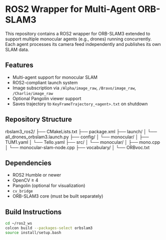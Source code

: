 # ROS2 Wrapper for Multi-Agent ORB-SLAM3

This repository contains a ROS2 wrapper for ORB-SLAM3 extended to support multiple monocular agents (e.g., drones) running concurrently. Each agent processes its camera feed independently and publishes its own SLAM data.

## Features

- Multi-agent support for monocular SLAM
- ROS2-compliant launch system
- Image subscription via `/Alpha/image_raw`, `/Bravo/image_raw`, `/Charlie/image_raw`
- Optional Pangolin viewer support
- Saves trajectory to `KeyFrameTrajectory_<agent>.txt` on shutdown

## Repository Structure

rbslam3_ros2/
├── CMakeLists.txt
├── package.xml
├── launch/
│ └── all_drones_orbslam3.launch.py
├── config/
│ └── monocular/
│ ├── TUM1.yaml
│ └── Tello.yaml
├── src/
│ └── monocular/
│ ├── mono.cpp
│ └── monocular-slam-node.cpp
├── vocabulary/
│ └── ORBvoc.txt


## Dependencies

- ROS2 Humble or newer
- OpenCV ≥ 4
- Pangolin (optional for visualization)
- `cv_bridge`
- ORB-SLAM3 core (must be built separately)

## Build Instructions

```bash
cd ~/ros2_ws
colcon build --packages-select orbslam3
source install/setup.bash

